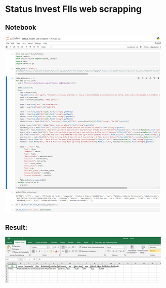 # Status Invest FIIs web scrapping

## Notebook
![jupyter notebook](image.png)

## Result:
![excel sheet](image-1.png)